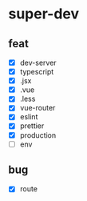 # super-dev

## feat

- [x] dev-server
- [x] typescript
- [x] .jsx
- [x] .vue
- [x] .less
- [x] vue-router
- [x] eslint
- [x] prettier
- [x] production
- [ ] env

## bug

- [x] route

